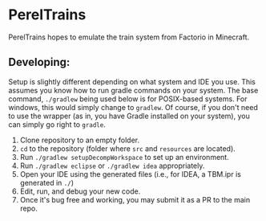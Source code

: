 PerelTrains
==========
PerelTrains hopes to emulate the train system from Factorio in Minecraft.

Developing:
----------
Setup is slightly different depending on what system and IDE you use.
This assumes you know how to run gradle commands on your system.
The base command, `./gradlew` being used below is for POSIX-based systems. For windows, this would simply change to `gradlew`.
Of course, if you don't need to use the wrapper (as in, you have Gradle installed on your system), you can simply go right to `gradle`.


1. Clone repository to an empty folder.
2. `cd` to the repository (folder where `src` and `resources` are located).
3. Run `./gradlew setupDecompWorkspace` to set up an environment.
4. Run `./gradlew eclipse` or `./gradlew idea` appropriately.
5. Open your IDE using the generated files (i.e., for IDEA, a TBM.ipr is generated in `./`)
6. Edit, run, and debug your new code.
7. Once it's bug free and working, you may submit it as a PR to the main repo.
